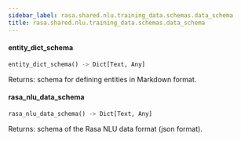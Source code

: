 ```yaml
---
sidebar_label: rasa.shared.nlu.training_data.schemas.data_schema
title: rasa.shared.nlu.training_data.schemas.data_schema
---
```


#### entity\_dict\_schema

```python
entity_dict_schema() -> Dict[Text, Any]
```

Returns: schema for defining entities in Markdown format.

#### rasa\_nlu\_data\_schema

```python
rasa_nlu_data_schema() -> Dict[Text, Any]
```

Returns: schema of the Rasa NLU data format (json format).

